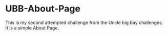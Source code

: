 # UBB-About-Page
This is my second attempted challenge from the Uncle big bay challenges. It is a simple About Page.

